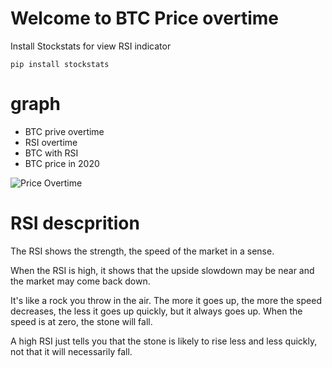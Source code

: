 
# Welcome to BTC Price overtime
Install Stockstats for view RSI indicator

    pip install stockstats
# graph
- BTC prive overtime
- RSI overtime
- BTC with RSI
- BTC price in 2020

![Price Overtime](https://zupimages.net/up/20/50/0pyr.png)

# RSI descprition

The RSI shows the strength, the speed of the market in a sense.

When the RSI is high, it shows that the upside slowdown may be near and the market may come back down.

It's like a rock you throw in the air. The more it goes up, the more the speed decreases, the less it goes up quickly, but it always goes up. When the speed is at zero, the stone will fall.

A high RSI just tells you that the stone is likely to rise less and less quickly, not that it will necessarily fall.
